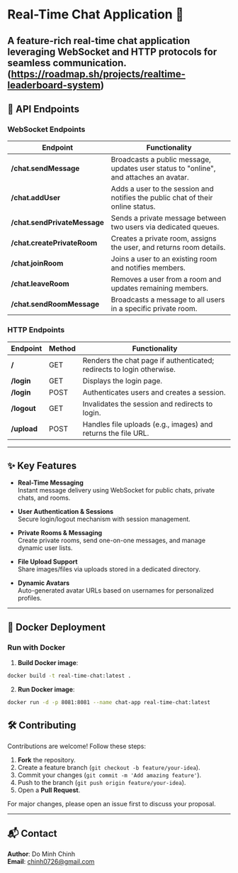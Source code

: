 # Real-Time Chat Application 🚀

A feature-rich real-time chat application leveraging WebSocket and HTTP protocols for seamless communication.
(https://roadmap.sh/projects/realtime-leaderboard-system)
---

## 📡 API Endpoints

### WebSocket Endpoints

| Endpoint                          | Functionality                                                                 |
|-----------------------------------|-------------------------------------------------------------------------------|
| **/chat.sendMessage**             | Broadcasts a public message, updates user status to "online", and attaches an avatar. |
| **/chat.addUser**                 | Adds a user to the session and notifies the public chat of their online status. |
| **/chat.sendPrivateMessage**      | Sends a private message between two users via dedicated queues.               |
| **/chat.createPrivateRoom**       | Creates a private room, assigns the user, and returns room details.           |
| **/chat.joinRoom**                | Joins a user to an existing room and notifies members.                        |
| **/chat.leaveRoom**               | Removes a user from a room and updates remaining members.                     |
| **/chat.sendRoomMessage**         | Broadcasts a message to all users in a specific private room.                 |

### HTTP Endpoints

| Endpoint              | Method | Functionality                                                                 |
|-----------------------|--------|-------------------------------------------------------------------------------|
| **/**                 | GET    | Renders the chat page if authenticated; redirects to login otherwise.         |
| **/login**            | GET    | Displays the login page.                                                      |
| **/login**            | POST   | Authenticates users and creates a session.                                    |
| **/logout**           | GET    | Invalidates the session and redirects to login.                               |
| **/upload**           | POST   | Handles file uploads (e.g., images) and returns the file URL.                 |

---

## ✨ Key Features

- **Real-Time Messaging**  
  Instant message delivery using WebSocket for public chats, private chats, and rooms.

- **User Authentication & Sessions**  
  Secure login/logout mechanism with session management.

- **Private Rooms & Messaging**  
  Create private rooms, send one-on-one messages, and manage dynamic user lists.

- **File Upload Support**  
  Share images/files via uploads stored in a dedicated directory.

- **Dynamic Avatars**  
  Auto-generated avatar URLs based on usernames for personalized profiles.

---

## 🐳 Docker Deployment

### Run with Docker

1. **Build Docker image**:
```bash
docker build -t real-time-chat:latest .
```
2. **Run Docker image**:
```bash
docker run -d -p 8081:8081 --name chat-app real-time-chat:latest
```

## 🛠️ Contributing

Contributions are welcome! Follow these steps:
1. **Fork** the repository.
2. Create a feature branch (`git checkout -b feature/your-idea`).
3. Commit your changes (`git commit -m 'Add amazing feature'`).
4. Push to the branch (`git push origin feature/your-idea`).
5. Open a **Pull Request**.

For major changes, please open an issue first to discuss your proposal.

---

## 📬 Contact

**Author**: Do Minh Chinh  
**Email**: [chinh0726@gmail.com](mailto:chinh0726@gmail.com)
